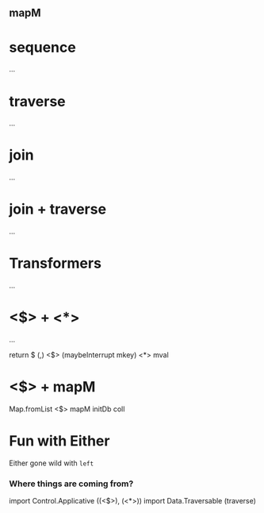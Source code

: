 
## mapM

# sequence 

...

# traverse 

...

# join

...

# join + traverse

...

# Transformers

...

# <$> + <*> 

...

return $ (,) <$> (maybeInterrupt mkey) <*> mval

# <$>  + mapM

Map.fromList <$> mapM initDb coll

# Fun with Either 

Either gone wild with `left`


### Where things are coming from?


import           Control.Applicative ((<$>), (<*>))
import           Data.Traversable (traverse)

